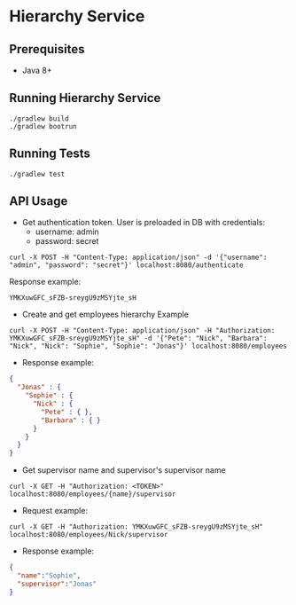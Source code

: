 # Hierarchy Service

## Prerequisites

- Java 8+

## Running Hierarchy Service

```shell script
./gradlew build
./gradlew bootrun
```

## Running Tests

```shell script
./gradlew test
```

## API Usage

- Get authentication token. User is preloaded in DB with credentials: 
    - username: admin
    - password: secret
    
```shell script
curl -X POST -H "Content-Type: application/json" -d '{"username": "admin", "password": "secret"}' localhost:8080/authenticate
```
    
Response example:
    
```
YMKXuwGFC_sFZB-sreygU9zMSYjte_sH
```

- Create and get employees hierarchy Example

```shell script
curl -X POST -H "Content-Type: application/json" -H "Authorization: YMKXuwGFC_sFZB-sreygU9zMSYjte_sH" -d '{"Pete": "Nick", "Barbara": "Nick", "Nick": "Sophie", "Sophie": "Jonas"}' localhost:8080/employees
```

- Response example:
    
```json
{
  "Jonas" : {
    "Sophie" : {
      "Nick" : {
        "Pete" : { },
        "Barbara" : { }
      }
    }
  }
}
```

- Get supervisor name and supervisor's supervisor name

```shell script
curl -X GET -H "Authorization: <TOKEN>" localhost:8080/employees/{name}/supervisor
```

- Request example:

```shell script
curl -X GET -H "Authorization: YMKXuwGFC_sFZB-sreygU9zMSYjte_sH" localhost:8080/employees/Nick/supervisor
```

- Response example:
    
```json
{
  "name":"Sophie",
  "supervisor":"Jonas"
}
```

